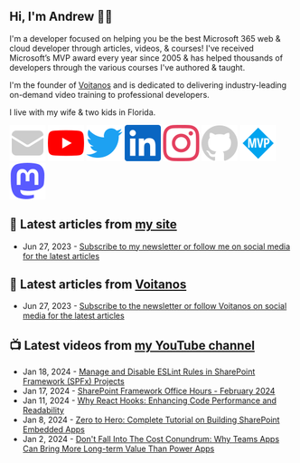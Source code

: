 ## Hi, I'm Andrew 👋🏼

I'm a developer focused on helping you be the best Microsoft 365 web & cloud developer through articles, videos, & courses! I've received Microsoft’s MVP award every year since 2005 & has helped thousands of developers through the various courses I've authored & taught.

I'm the founder of [Voitanos](https://www.voitanos.io) and is dedicated to delivering industry-leading on-demand video training to professional developers.

I live with my wife & two kids in Florida.

[![](./images/mail.svg)](https://www.andrewconnell.com/newsletter) 
[![](./images/youtube.svg)](https://www.youtube.com/@andrew_connell) 
[![](./images/twitter.svg)](https://www.twitter.com/andrewconnell) 
[![](./images/linkedin.svg)](https://www.linkedin.com/in/andrewconnell) 
[![](./images/instagram.svg)](https://www.instagram.com/andrewconnell1) 
[![](./images/github.svg)](https://github.com/andrewconnell) 
[![](./images/mvp.svg)](https://mvp.microsoft.com/en-us/PublicProfile/21083?fullName=Andrew%20Connell) 
<a rel="me" href="https://mastodon.world/@andrewconnell"><img src="./images/mastodon.svg" /></a> 

## 📘 Latest articles from [my site](https://www.andrewconnell.com)
<!-- MYBLOG-POST-LIST:START -->
- Jun 27, 2023 - [Subscribe to my newsletter or follow me on social media for the latest articles](https://www.andrewconnell.com/newsletter)<!-- MYBLOG-POST-LIST:END -->

## 📙 Latest articles from [Voitanos](https://www.voitanos.io/blog)
<!-- VOITANOSBLOG-POST-LIST:START -->
- Jun 27, 2023 - [Subscribe to the newsletter or follow Voitanos on social media for the latest articles](https://www.voitanos.io/newsletter)<!-- VOITANOSBLOG-POST-LIST:END -->

## 📺 Latest videos from [my YouTube channel](https://www.youtube.com/@andrew_connell)
<!-- VOITANOSYOUTUBE-POST-LIST:START -->
- Jan 18, 2024 - [Manage and Disable ESLint Rules in SharePoint Framework &lpar;SPFx&rpar; Projects](https://www.youtube.com/watch?v=khtjxJFJLlY)
- Jan 17, 2024 - [SharePoint Framework Office Hours - February 2024](https://www.youtube.com/watch?v=bUoh6err1Y8)
- Jan 11, 2024 - [Why React Hooks: Enhancing Code Performance and Readability](https://www.youtube.com/watch?v=Qy6aRjXpGL4)
- Jan 8, 2024 - [Zero to Hero: Complete Tutorial on Building SharePoint Embedded Apps](https://www.youtube.com/watch?v=GbHX4ZEe5UY)
- Jan 2, 2024 - [Don&#39;t Fall Into The Cost Conundrum: Why Teams Apps Can Bring More Long-term Value Than Power Apps](https://www.youtube.com/watch?v=SnsXlFALFEY)<!-- VOITANOSYOUTUBE-POST-LIST:END -->
